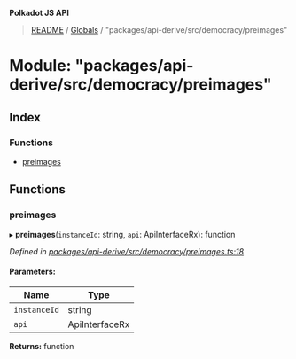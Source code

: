 **Polkadot JS API**

> [README](../README.md) / [Globals](../globals.md) / "packages/api-derive/src/democracy/preimages"

# Module: "packages/api-derive/src/democracy/preimages"

## Index

### Functions

* [preimages](_packages_api_derive_src_democracy_preimages_.md#preimages)

## Functions

### preimages

▸ **preimages**(`instanceId`: string, `api`: ApiInterfaceRx): function

*Defined in [packages/api-derive/src/democracy/preimages.ts:18](https://github.com/polkadot-js/api/blob/27c58b930/packages/api-derive/src/democracy/preimages.ts#L18)*

#### Parameters:

Name | Type |
------ | ------ |
`instanceId` | string |
`api` | ApiInterfaceRx |

**Returns:** function
